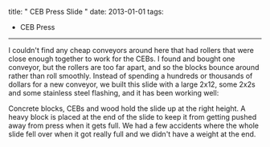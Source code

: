 title: " CEB Press Slide "
date: 2013-01-01
tags:
- CEB Press
---


I couldn't find any cheap conveyors around here that had rollers that were close enough together to work for the CEBs. I found and bought one conveyor, but the rollers are too far apart, and so the blocks bounce around rather than roll smoothly. Instead of spending a hundreds or thousands of dollars for a new conveyor, we built this slide with a large 2x12, some 2x2s and some stainless steel flashing, and it has been working well:

[](/images/IMG_20130813_175114.jpg)

Concrete blocks, CEBs and wood hold the slide up at the right height. A heavy block is placed at the end of the slide to keep it from getting pushed away from press when it gets full. We had a few accidents where the whole slide fell over when it got really full and we didn't have a weight at the end.


